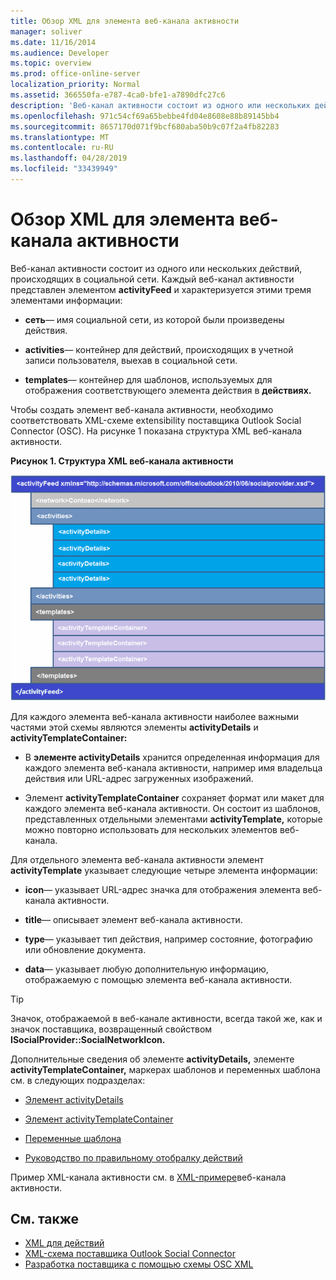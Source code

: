 ```yaml
---
title: Обзор XML для элемента веб-канала активности
manager: soliver
ms.date: 11/16/2014
ms.audience: Developer
ms.topic: overview
ms.prod: office-online-server
localization_priority: Normal
ms.assetid: 366550fa-e787-4ca0-bfe1-a7890dfc27c6
description: 'Веб-канал активности состоит из одного или нескольких действий, происходящих в социальной сети. Каждый веб-канал активности представлен элементом activityFeed и характеризуется этими тремя элементами информации:'
ms.openlocfilehash: 971c54cf69a65bebbe4fd04e8608e88b89145bb4
ms.sourcegitcommit: 8657170d071f9bcf680aba50b9c07f2a4fb82283
ms.translationtype: MT
ms.contentlocale: ru-RU
ms.lasthandoff: 04/28/2019
ms.locfileid: "33439949"
---
```

# <a name="overview-of-xml-for-an-activity-feed-item"></a>Обзор XML для элемента веб-канала активности

Веб-канал активности состоит из одного или нескольких действий, происходящих в социальной сети. Каждый веб-канал активности представлен элементом **activityFeed** и характеризуется этими тремя элементами информации: 
  
- **сеть**— имя социальной сети, из которой были произведены действия.
    
- **activities**— контейнер для действий, происходящих в учетной записи пользователя, выехав в социальной сети.
    
- **templates**— контейнер для шаблонов, используемых для отображения соответствующего элемента действия в **действиях.**
    
Чтобы создать элемент веб-канала активности, необходимо соответствовать XML-схеме extensibility поставщика Outlook Social Connector (OSC). На рисунке 1 показана структура XML веб-канала активности.
  
**Рисунок 1. Структура XML веб-канала активности**

![XML-структура новостей](media/odc_ol14_ta_OSC_Fig06.gif)
  
Для каждого элемента веб-канала активности наиболее важными частями этой схемы являются элементы **activityDetails** и **activityTemplateContainer:** 
  
- В **элементе activityDetails** хранится определенная информация для каждого элемента веб-канала активности, например имя владельца действия или URL-адрес загруженных изображений. 
    
- Элемент **activityTemplateContainer** сохраняет формат или макет для каждого элемента веб-канала активности. Он состоит из шаблонов, представленных отдельными элементами **activityTemplate,** которые можно повторно использовать для нескольких элементов веб-канала. 
    
Для отдельного элемента веб-канала активности элемент **activityTemplate** указывает следующие четыре элемента информации: 
  
- **icon**— указывает URL-адрес значка для отображения элемента веб-канала активности.
    
- **title**— описывает элемент веб-канала активности.
    
- **type**— указывает тип действия, например состояние, фотографию или обновление документа.
    
- **data**— указывает любую дополнительную информацию, отображаемую с помощью элемента веб-канала активности.
    
> [!TIP]
> Значок, отображаемой в веб-канале активности, всегда такой же, как и значок поставщика, возвращенный свойством **ISocialProvider::SocialNetworkIcon.** 
  
Дополнительные сведения об элементе **activityDetails,** элементе **activityTemplateContainer,** маркерах шаблонов и переменных шаблона см. в следующих подразделах: 
  
- [Элемент activityDetails](activitydetails-element.md)
    
- [Элемент activityTemplateContainer](activitytemplatecontainer-element.md)
    
- [Переменные шаблона](template-variables.md)
    
- [Руководство по правильному отобралку действий](guidelines-for-properly-displaying-activities.md)
    
Пример XML-канала активности см. в [XML-примере](activity-feed-xml-example.md)веб-канала активности.
  
## <a name="see-also"></a>См. также

- [XML для действий](xml-for-activities.md) 
- [XML-схема поставщика Outlook Social Connector](outlook-social-connector-provider-xml-schema.md)
- [Разработка поставщика с помощью схемы OSC XML](developing-a-provider-with-the-osc-xml-schema.md)

